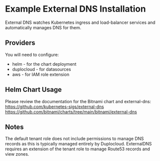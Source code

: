 # Example External DNS Installation
External DNS watches Kubernetes ingress and load-balancer services and automatically manages DNS for them.

## Providers
You will need to configure:
* helm - for the chart deployment
* duplocloud - for datasources
* aws - for IAM role extension

## Helm Chart Usage
Please review the documentation for the Bitnami chart and external-dns:
https://github.com/kubernetes-sigs/external-dns
https://github.com/bitnami/charts/tree/main/bitnami/external-dns


## Notes
The default tenant role does not include permissions to manage DNS records as this is typically managed entirely by Duplocloud.  ExternalDNS requires an extension of the tenant role to manage Route53 records and view zones.


